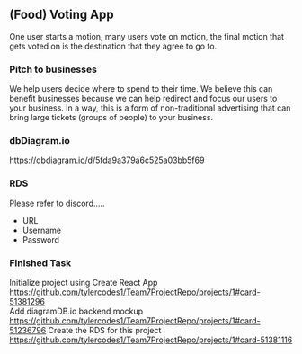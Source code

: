 ## (Food) Voting App
One user starts a motion, many users vote on motion, the final motion that gets voted on is the destination that they agree to go to.

### Pitch to businesses
We help users decide where to spend to their time. We believe this can benefit businesses because we can help redirect and focus our users to your business. In a way, this is a form of non-traditional advertising that can bring large tickets (groups of people) to your business.


### dbDiagram.io
https://dbdiagram.io/d/5fda9a379a6c525a03bb5f69

### RDS
Please refer to discord.....
  - URL
  - Username
  - Password

### Finished Task
Initialize project using Create React App https://github.com/tylercodes1/Team7ProjectRepo/projects/1#card-51381296  
Add diagramDB.io backend mockup https://github.com/tylercodes1/Team7ProjectRepo/projects/1#card-51236796
Create the RDS for this project https://github.com/tylercodes1/Team7ProjectRepo/projects/1#card-51381116
